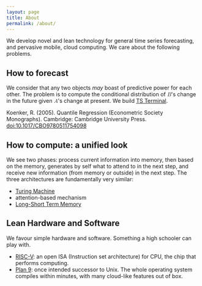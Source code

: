 ```yaml
---
layout: page
title: About
permalink: /about/
---
```


We develop novel and lean technology for general time series forecasting, and pervasive mobile, cloud computing. We care about the following problems.

## How to forecast
We consider that any two objects _may_ boast of predictive power for each other. The problem is to compute the conditional distribution of <math><mi>B</mi></math>'s change in the future given <math><mi>A</mi></math>'s change at present. We build [TS Terminal](https://tsterm.com).

Koenker, R. (2005). Quantile Regression (Econometric Society Monographs). Cambridge: Cambridge University Press. [doi:10.1017/CBO9780511754098](https://www.cambridge.org/core/books/quantile-regression/C18AE7BCF3EC43C16937390D44A328B1)

## How to compute: a unified look
We see two phases: process current information into memory, then based on the memory, generates by self what to attend to in the next step, and receive new information (from memory or outside) in the next step. The three architectures are fundamentally very similar:

* [Turing Machine](https://en.wikipedia.org/wiki/Turing_machine)
* attention-based mechanism
* [Long-Short Term Memory](https://en.wikipedia.org/wiki/Long_short-term_memory)

## Lean Hardware and Software
We favour simple hardware and software. Something a high schooler can play with.

* [RISC-V](https://riscv.org): an open ISA (Instruction set architecture) for CPU, the chip that performs computing.
* [Plan 9](https://en.wikipedia.org/wiki/Plan_9_from_Bell_Labs): once intended successor to Unix. The whole operating system compiles within minutes, with many cloud-like features out of box.
